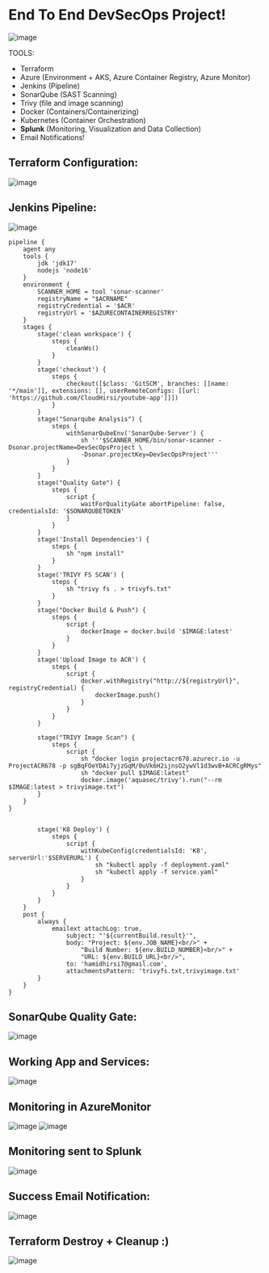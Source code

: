# End To End DevSecOps Project!
![image](https://github.com/CloudHirsi/DevSecOpsProject1/assets/153539293/2c5b5e51-6a60-48ca-bd4b-353242ef15fd)


TOOLS:
- Terraform
- Azure (Environment + AKS, Azure Container Registry, Azure Monitor)
- Jenkins (Pipeline)
- SonarQube (SAST Scanning)
- Trivy (file and image scanning)
- Docker (Containers/Containerizing)
- Kubernetes (Container Orchestration)
- **Splunk** (Monitoring, Visualization and Data Collection)
- Email Notifications!

## Terraform Configuration:
![image](https://github.com/CloudHirsi/DevSecOpsProject1/assets/153539293/c574d72d-69cd-4046-9938-d8eb870fbfa5)

## Jenkins Pipeline:
![image](https://github.com/CloudHirsi/DevSecOpsProject1/assets/153539293/0f53cc60-c377-47e9-a758-190da2de8a5b)

``` 
pipeline {
    agent any
    tools {
        jdk 'jdk17'
        nodejs 'node16'
    }
    environment {
        SCANNER_HOME = tool 'sonar-scanner'
        registryName = "$ACRNAME"
        registryCredential = '$ACR'
        registryUrl = '$AZURECONTAINERREGISTRY'
    }
    stages {
        stage('clean workspace') {
            steps {
                cleanWs()
            }
        }
        stage('checkout') {
            steps {
                checkout([$class: 'GitSCM', branches: [[name: '*/main']], extensions: [], userRemoteConfigs: [[url: 'https://github.com/CloudHirsi/youtube-app']]])
            }
        }
        stage("Sonarqube Analysis") {
            steps {
                withSonarQubeEnv('SonarQube-Server') {
                    sh '''$SCANNER_HOME/bin/sonar-scanner -Dsonar.projectName=DevSecOpsProject \
                    -Dsonar.projectKey=DevSecOpsProject'''
                }
            }
        }
        stage("Quality Gate") {
            steps {
                script {
                    waitForQualityGate abortPipeline: false, credentialsId: '$SONARQUBETOKEN'
                }
            }
        }
        stage('Install Dependencies') {
            steps {
                sh "npm install"
            }
        }
        stage('TRIVY FS SCAN') {
            steps {
                sh "trivy fs . > trivyfs.txt"
            }
        }
        stage("Docker Build & Push") {
            steps {
                script {
                    dockerImage = docker.build '$IMAGE:latest'
                }
            }
        }
        stage('Upload Image to ACR') {
            steps {   
                script {
                    docker.withRegistry("http://${registryUrl}", registryCredential) {
                        dockerImage.push()
                    }
                }
            }
        }
        
        stage("TRIVY Image Scan") {
            steps {
                script {
                    sh "docker login projectacr678.azurecr.io -u ProjectACR678 -p sgBqFOeYDAi7yjzGqM/0uVk6H2ijnsO2ywVl1d3wvB+ACRCgRMys"
                    sh "docker pull $IMAGE:latest"
                    docker.image('aquasec/trivy').run("--rm $IMAGE:latest > trivyimage.txt")
        }
    }
}


        stage('K8 Deploy') {
            steps {
                script {
                    withKubeConfig(credentialsId: 'K8', serverUrl:'$SERVERURL') {
                        sh "kubectl apply -f deployment.yaml"
                        sh "kubectl apply -f service.yaml"
                    }
                }
            }
        }
    }
    post {
        always {
            emailext attachLog: true,
                subject: "'${currentBuild.result}'",
                body: "Project: ${env.JOB_NAME}<br/>" +
                    "Build Number: ${env.BUILD_NUMBER}<br/>" +
                    "URL: ${env.BUILD_URL}<br/>",
                to: 'hamidhirsi7@gmail.com',                              
                attachmentsPattern: 'trivyfs.txt,trivyimage.txt'
        }
    }
}

```
## SonarQube Quality Gate:
![image](https://github.com/CloudHirsi/DevSecOpsProject1/assets/153539293/ccc680f5-5606-4d38-ac95-062cc1c5bb3c)

## Working App and Services:
![image](https://github.com/CloudHirsi/DevSecOpsProject1/assets/153539293/b7ebff40-0ba2-4ccf-8738-de0d97ac94ed)

## Monitoring in AzureMonitor
![image](https://github.com/CloudHirsi/DevSecOpsProject1/assets/153539293/242f5e5a-1970-435c-a21f-c32f6c98d1ff)
![image](https://github.com/CloudHirsi/DevSecOpsProject1/assets/153539293/767a8970-affd-4598-81b1-8b5b1c30a85a)

## Monitoring sent to **Splunk**
![image](https://github.com/CloudHirsi/DevSecOpsProject1/assets/153539293/c7c7fcc5-d55e-4ae6-91bd-8b8f7cef06ca)

## Success Email Notification: 
![image](https://github.com/CloudHirsi/DevSecOpsProject1/assets/153539293/a46a6e16-56a4-4dd9-9089-45e6cd240e23)

## Terraform Destroy + Cleanup :)
![image](https://github.com/CloudHirsi/DevSecOpsProject1/assets/153539293/0b544e75-bce5-4a42-92a2-ace270f1ae18)












